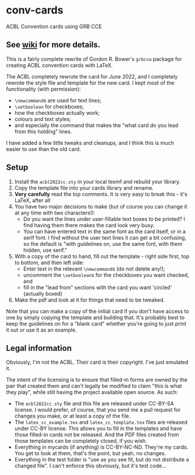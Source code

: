 # conv-cards
ACBL Convention cards using GRB CCE

##  See [wiki](https://github.com/mycroftw/conv-cards/wiki) for more details.

This is a fairly complete rewrite of Gordon R. Bower's `grbcce` package for creating ACBL convention cards with LaTeX.

The ACBL completely rewrote the card for June 2022, and I completely rewrote the style file and template for the new card.
I kept most of the functionality (with permission):
- `\newcommand`s are used for text lines;
- `\setboolean` for checkboxes;
- how the checkboxes actually work;
- colours and text styles;
- and especially the command that makes the "what card do you lead from this holding" lines.

I have added a few little tweaks and cleanups, and I think this is much easier to use than the old card.

## Setup

1. Install the `acbl2022cc.sty` in your local texmf and rebuild your library.
2. Copy the template file into your cards library and rename.
3. **Very carefully** read the top comments.  It is very easy to break this - it's LaTeX, after all
4. You have two major decisions to make (but of course you can change it at any time with two characters!):
   - Do you want the lines under user-fillable text boxes to be printed?  I find having them there makes the card look very busy.
   - You can have entered text in the same font as the card itself, or in a serif font.  I find without the user text lines it can get a bit confusing, 
     so the default is "with guidelines on, use the same font, with them hidden, use serif."
5. With a copy of the card to hand, fill out the template - right side first, top to bottom, and then left side:
   - Enter text in the relevant `\newcommand`s (do not delete any!);
   - uncomment the `\setboolean`s for the checkboxes you want checked, and
   - fill in the "lead from" sections with the card you want 'circled' (actually boxed)
6. Make the pdf and look at it for things that need to be tweaked.

Note that you can make a copy of the initial card if you don't have access to one by simply copying the template and building that.
It's probably best to keep the guidelines on for a "blank card" whether you're going to just print it out or use it as an example.

## Legal information

Obviously, I'm not the ACBL.  Their card is their copyright.  I've just emulated it.

The intent of the licensing is to ensure that filled-in forms are owned by the pair that created them and can't legally be modified to claim "this is what they play", while still having the project available open source.  As such:

- The `acbl2022cc.sty` file and this file are released under CC-BY-SA license.  I would prefer, of course, that you send me a pull request for changes you make, or at least a copy of the file.
- The `latex_cc_example.tex` and `latex_cc_template.tex` files are released under CC-BY license.  This allows you to fill in the templates and have those filled-in cards not be released.  And the PDF files created from those templates can be completely closed, if you wish.
- Everything in mycards (if anything) is CC-BY-NC-ND.  They're my cards.  You get to look at them, that's the point, but yeah, no changes.
- Everything in the test folder is "use as you see fit, but do not distribute a changed file".  I can't enforce this obviously, but it's test code...
